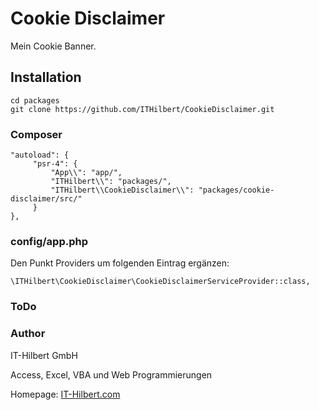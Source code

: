# Cookie Disclaimer

Mein Cookie Banner.


## Installation
```
cd packages
git clone https://github.com/ITHilbert/CookieDisclaimer.git
```

### Composer
```
"autoload": {
     "psr-4": {
         "App\\": "app/",
         "ITHilbert\\": "packages/",
         "ITHilbert\\CookieDisclaimer\\": "packages/cookie-disclaimer/src/"
     }
},
```

### config/app.php
Den Punkt Providers um folgenden Eintrag ergänzen:
```
\ITHilbert\CookieDisclaimer\CookieDisclaimerServiceProvider::class,
```



### ToDo


### Author
IT-Hilbert GmbH

Access, Excel, VBA und Web Programmierungen

Homepage: [IT-Hilbert.com](https://www.IT-Hilbert.com) 
